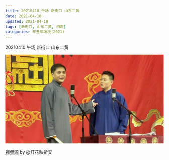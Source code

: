 ```yaml
---
title: 20210410 午场 新街口 山东二黄
date: 2021-04-10
updated: 2021-04-10
tags: [新街口, 山东二黄, 相声] 
categories: 辛丑年场次(2021)
---
```

20210410 午场 新街口 山东二黄

![](https://raw.githubusercontent.com/rhenginium/image/main/Screenshot_20210410_225903_com.sina.weibo_edit_85.jpg)

[视频源](https://m.weibo.cn/1950216183/4624475112869439)  by @灯花映祈安